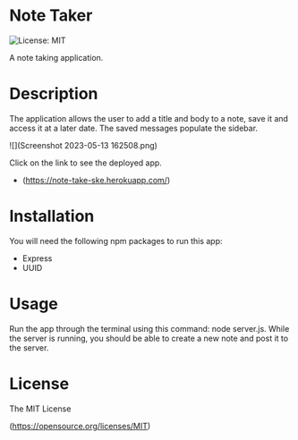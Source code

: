 # Note Taker 

 ![License: MIT](https://img.shields.io/badge/License-MIT-yellow.svg)

A note taking application.

# Description 

The application allows the user to add a title and body to a note, save it and access it at a later date. The saved messages populate the sidebar.

![](Screenshot 2023-05-13 162508.png)

Click on the link to see the deployed app.

* (https://note-take-ske.herokuapp.com/)

# Installation

You will need the following npm packages to run this app:

* Express
* UUID


# Usage

Run the app through the terminal using this command: node server.js. While the server is running, you should be able to create a new note and post it to the server.

# License 

 The MIT License
   
  (https://opensource.org/licenses/MIT)
  

